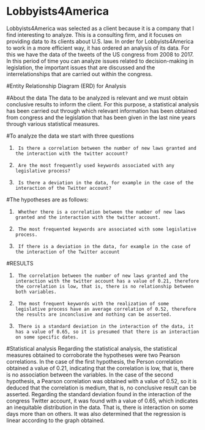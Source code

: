 # Lobbyists4America

Lobbyists4America was selected as a client because it is a company that I find interesting to analyze. This is a consulting firm, and it focuses on providing data to its clients about U.S. law. In order for Lobbyists4America to work in a more efficient way, it has ordered an analysis of its data. For this we have the data of the tweets of the US congress from 2008 to 2017. In this period of time you can analyze issues related to decision-making in legislation, the important issues that are discussed and the interrelationships that are carried out within the congress.

#Entity Relationship Diagram (ERD) for Analysis

#About the data
The data to be analyzed is relevant and we must obtain conclusive results to inform the client. For this purpose, a statistical analysis has been carried out through which relevant information has been obtained from congress and the legislation that has been given in the last nine years through various statistical measures.

#To analyze the data we start with three questions

1.   	Is there a correlation between the number of new laws granted and the interaction with the twitter account?
2.   	Are the most frequently used keywords associated with any legislative process?
3.   	Is there a deviation in the data, for example in the case of the interaction of the Twitter account?

#The hypotheses are as follows:

1.   	Whether there is a correlation between the number of new laws granted and the interaction with the twitter account.
2.   	The most frequented keywords are associated with some legislative process.
3.   	If there is a deviation in the data, for example in the case of the interaction of the Twitter account

#RESULTS

1.   	The correlation between the number of new laws granted and the interaction with the twitter account has a value of 0.21, therefore the correlation is low, that is, there is no relationship between both variables.
2.   	The most frequent keywords with the realization of some legislative process have an average correlation of 0.52, therefore the results are inconclusive and nothing can be asserted.
3.   	There is a standard deviation in the interaction of the data, it has a value of 0.65, so it is presumed that there is an interaction on some specific dates.

#Statistical analysis
Regarding the statistical analysis, the statistical measures obtained to corroborate the hypotheses were two Pearson correlations. In the case of the first hypothesis, the Person correlation obtained a value of 0.21, indicating that the correlation is low, that is, there is no association between the variables. In the case of the second hypothesis, a Pearson correlation was obtained with a value of 0.52, so it is deduced that the correlation is medium, that is, no conclusive result can be asserted. Regarding the standard deviation found in the interaction of the congress Twitter account, it was found with a value of 0.65, which indicates an inequitable distribution in the data. That is, there is interaction on some days more than on others. It was also determined that the regression is linear according to the graph obtained.
